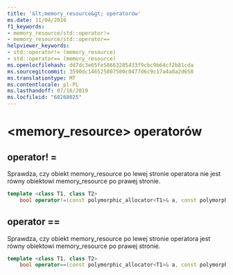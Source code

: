 ```yaml
---
title: '&lt;memory_resource&gt; operatorów'
ms.date: 11/04/2016
f1_keywords:
- memory_resource/std::operator!=
- memory_resource/std::operator==
helpviewer_keywords:
- std::operator!= (memory_resource)
- std::operator== (memory_resource)
ms.openlocfilehash: dd7dc3e65fe58663285433f9cbc9b64cf2b81cda
ms.sourcegitcommit: 3590dc146525807500c0477d6c9c17a4a8a2d658
ms.translationtype: MT
ms.contentlocale: pl-PL
ms.lasthandoff: 07/16/2019
ms.locfileid: "68268025"
---
```

# <a name="ltmemoryresourcegt-operators"></a>&lt;memory_resource&gt; operatorów

## <a name="op_neq"></a> operator! =

Sprawdza, czy obiekt memory_resource po lewej stronie operatora nie jest równy obiektowi memory_resource po prawej stronie.

```cpp
template <class T1, class T2>
    bool operator!=(const polymorphic_allocator<T1>& a, const polymorphic_allocator<T2>& b) noexcept;
```

## <a name="op_eq_eq"></a> operator ==

Sprawdza, czy obiekt memory_resource po lewej stronie operatora jest równy obiektowi memory_resource po prawej stronie.

```cpp
template <class T1, class T2>
    bool operator==(const polymorphic_allocator<T1>& a, const polymorphic_allocator<T2>& b) noexcept;
```
